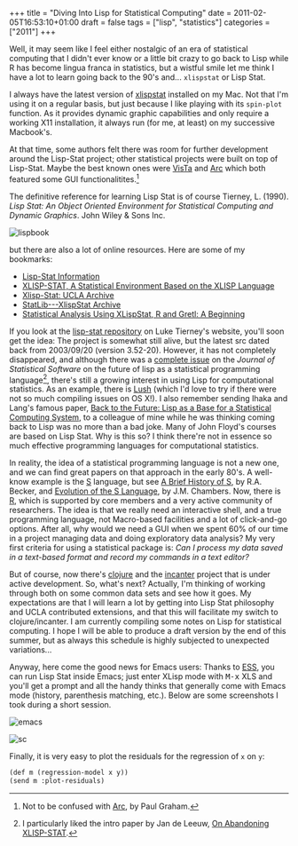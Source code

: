 +++
title = "Diving Into Lisp for Statistical Computing"
date = 2011-02-05T16:53:10+01:00
draft = false
tags = ["lisp", "statistics"]
categories = ["2011"]
+++

Well, it may seem like I feel either nostalgic of an era of statistical computing that I didn't ever know or a little bit crazy to go back to Lisp while R has become lingua franca in statistics, but a wistful smile let me think I have a lot to learn going back to the 90's and... `xlispstat` or Lisp Stat.

I always have the latest version of [xlispstat](http://www.stat.uiowa.edu/~luke/xls/xlispstat/) installed on my Mac. Not that I'm using it on a regular basis, but just because I like playing with its `spin-plot` function. As it provides dynamic graphic capabilities and only require a working X11 installation, it always run (for me, at least) on my successive Macbook's. 

At that time, some authors felt there was room for further development around the Lisp-Stat project; other statistical projects were built on top of Lisp-Stat. Maybe the best known ones were [VisTa](http://www.visualstats.org/) and [Arc](http://www.stat.umn.edu/arc/) which both featured some GUI functionalitites.[^1]

The definitive reference for learning Lisp Stat is of course
Tierney, L. (1990). *Lisp Stat: An Object Oriented Environment for Statistical Computing and Dynamic Graphics*. John Wiley & Sons Inc.

![lispbook](/img/20110205120247.png)

but there are also a lot of online resources. Here are some of my bookmarks:

- [Lisp-Stat Information](http://www.stat.uiowa.edu/~luke/xls/xlsinfo/xlsinfo.html)
- [XLISP-STAT, A Statistical Environment Based on the XLISP Language](http://www.stat.unipg.it/~luca/xlisp-stat/)
- [Xlisp-Stat: UCLA Archive](http://www.stat.ucla.edu/xlispstat/)
- [StatLib---XlispStat Archive](http://lib.stat.cmu.edu/xlispstat/)
- [Statistical Analysis Using XLispStat, R and Gretl: A Beginning](http://homes.chass.utoronto.ca/~floyd/statcomp.html)

If you look at the [lisp-stat repository](http://www.stat.uiowa.edu/~luke/xls/xlispstat/) on Luke Tierney's website, you'll soon get the idea: The project is somewhat still alive, but the latest src dated back from 2003/09/20 (version 3.52-20). However, it has not completely disappeared, and although there was a [complete issue](http://www.jstatsoft.org/v13) on the *Journal of Statistical Software* on the future of lisp as a statistical programming language[^2], there's still a growing interest in using Lisp for computational statistics. As an example, there is [Lush](http://lush.sourceforge.net/) (which I'd love to try if there were not so much compiling issues on OS X!). I also remember sending Ihaka and Lang's famous paper, <i class="fa fa-file-pdf-o fa-1x"></i> [Back to the Future: Lisp as a Base for a Statistical Computing System](http://www.stat.auckland.ac.nz/~ihaka/downloads/Compstat-2008.pdf), to a colleague of mine while he was thinking coming back to Lisp was no more than a bad joke. Many of John Floyd's courses are based on Lisp Stat. Why is this so? I think there're not in essence so much effective programming languages for computational statistics.

In reality, the idea of a statistical programming language is not a new one, and we can find great papers on that approach in the early 80's. A well-know example is the [S](http://en.wikipedia.org/wiki/S_(programming_language)) language, but see <i class="fa fa-file-pdf-o fa-1x"></i> [A Brief History of S](http://cm.bell-labs.com/cm/ms/departments/sia/doc/94.11.ps), by R.A. Becker, and <i class="fa fa-file-pdf-o fa-1x"></i> [Evolution of the S Language](http://cm.bell-labs.com/stat/doc/96.7.ps), by J.M. Chambers. Now, there is [R](http://www.R-project.org/), which is supported by core members and a very active community of researchers. The idea is that we really need an interactive shell, and a true programming language, not Macro-based facilities and a lot of click-and-go options. After all, why would we need a GUI when we spent 60% of our time in a project managing data and doing exploratory data analysis? My very first criteria for using a statistical package is: *Can I process my data saved in a text-based format and record my commands in a text editor?*

But of course, now there's [clojure](http://www.clojure.org) and the [incanter](http://incanter.org/) project that is under active development. So, what's next? Actually, I'm thinking of working through both on some common data sets and see how it goes. My expectations are that I will learn a lot by getting into Lisp Stat philosophy and UCLA contributed extensions, and that this will facilitate my switch to clojure/incanter. I am currently compiling some notes on Lisp for statistical computing. I hope I will be able to produce a draft version by the end of this summer, but as always this schedule is highly subjected to unexpected variations...

Anyway, here come the good news for Emacs users: Thanks to [ESS](http://ess.r-project.org/), you can run Lisp Stat inside Emacs; just enter XLisp mode with <kbd>M-x</kbd> XLS and you'll get a prompt and all the handy thinks that generally come with Emacs mode (history, parenthesis matching, etc.). Below are some screenshots I took during a short session.

![emacs](/img/20110205182443.png)

![sc](/img/20110206091135.png)

Finally, it is very easy to plot the residuals for the regression of
`x` on `y`:

```lisp
(def m (regression-model x y))
(send m :plot-residuals)
```

[^1]: Not to be confused with [Arc](http://arclanguage.org/), by Paul Graham.

[^2]: I particularly liked the intro paper by Jan de Leeuw, [On Abandoning XLISP-STAT](http://www.jstatsoft.org/v13/i07).
